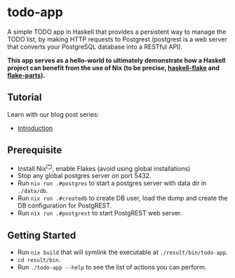 # todo-app

A simple TODO app in Haskell that provides a persistent way to manage the TODO list, by making HTTP requests to Postgrest (postgrest is a web server that converts your PostgreSQL database into a RESTful API).


**This app serves as a hello-world to ultimately demonstrate how a Haskell project can benefit from the use of Nix (to be precise, [haskell-flake](https://haskell.flake.page) and [flake-parts](https://flake.parts)).**

## Tutorial

Learn with our blog post series: 
- [Introduction](https://zero-to-flakes.com/blog/nixify-haskell-project-intro)

## Prerequisite

- Install Nix<sup>[(*)](https://determinate.systems/posts/determinate-nix-installer)</sup>, enable Flakes (avoid using global installations)
- Stop any global postgres server on port 5432.
- Run `nix run .#postgres` to start a postgres server with data dir in `./data/db`.
- Run `nix run .#createdb` to create DB user, load the dump and create the DB configuration for PostgREST.
- Run `nix run .#postgrest` to start PostgREST web server.

## Getting Started

- Run `nix build` that will symlink the executable at `./result/bin/todo-app`.
- `cd result/bin`.
- Run `./todo-app --help` to see the list of actions you can perform.

